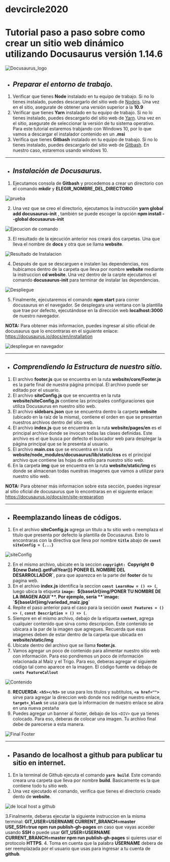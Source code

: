 # devcircle2020

# Tutorial paso a paso sobre como crear un sitio web dinámico utilizando Docusaurus versión 1.14.6 
![Docusaurus_logo](https://docusaurus.io/img/docusaurus_keytar.svg)

*  ## _Preparar el entorno de trabajo._

1. Verificar que tienes **Node** instalado en tu equipo de trabajo. Si no lo tienes instalado, puedes descargarlo del sitio web de [Nodejs](https://nodejs.org/en/download/). Una vez en el sitio, asegurate de obtener una versión superior a la **10.9**
2. Verificar que tienes **Yarn** instalado en tu equipo de trabajo. Si no lo tienes instalado, puedes descargarlo del sitio web de [Yarn](https://classic.yarnpkg.com/en/docs/install/#windows-stable). Una vez en el sitio, asegurate de seleccionar la versión de tu sistema operativo. Para este tutorial estaremos trabjando con Windows 10, por lo que vamos a descargar el instalador contenido en un **.msi**
3. Verifica que tienes **Gitbash** instalado en tu equipo de trabajo. Si no lo tienes instalado, puedes descargarlo del sitio web de [Gitbash](https://gitforwindows.org/). En nuestro caso, estaremos usando windows 10.

***


*  ## _Instalación de Docusaurus._
1. Ejecutamos consola de **Gitbash** y procedemos a crear un directorio con el comando **mkdir** y **ELEGIR_NOMBRE_DEL_DIRECTORIO**

![prueba](https://github.com/dochavez/devcircle2020/blob/main/creacion%20de%20carpeta.jpg)

2. Una vez que se creo el directorio, ejecutamos la instrucción **yarn global add docusaurus-init** , también se puede escoger la opción **npm install --global docusaurus-init**

![Ejecucion de comando](https://github.com/dochavez/devcircle2020/blob/main/ejecucion%20de%20docusaurus.jpg)

3. El resultado de la ejecución anterior nos creará dos carpetas. Una que lleva el nombre de **docs** y otra que se llama **website**.

![Resultado de Instalacion](https://github.com/dochavez/devcircle2020/blob/main/resultado%20de%20instalacion.jpg)

4. Después de que se descarguen e instalen las dependencias, nos hubicamos dentro de la carpeta que lleva por nombre **website** mediante la instruccion **cd website**. Una vez dentro de la carpte ejecutamos el comando **docusaurus-init**  para terminar de instalar las dependencias.

![Despliegue](https://github.com/dochavez/devcircle2020/blob/main/despliegue%20de%20docusaurus.jpg)

5. Finalmente, ejecutaremos el comando **npm start** para correr docusaurus en el navegador. Se desplegara una ventana con la plantilla que trae por defecto, ejecutándose en la dirección web **localhost:3000** de nuestro navegador.

**NOTA:** Para obtener más informacion, puedes ingresar al sitio oficial de docusaurus que lo encontraras en el siguiente enlace: https://docusaurus.io/docs/en/installation

![despliegue en navegador](https://github.com/dochavez/devcircle2020/blob/main/despliegue%20en%20navegador.jpg)
***



*  ## _Comprendiendo la Estructura de nuestro sitio._

1. El archivo **footer.js** que se encuentra en la ruta **website/core/Footer.js** es la parte final de nuestra página principal. El archivo puede ser editado por el usuario.
2. El archivo **siteConfig.js** que se encuentra en la ruta **website/siteConfig.js** contiene las principales configuraciones que utiliza Docusaurus en nuestro sitio web.
3. El archivo **sidebars.json** que se encuentra dentro la carpeta **website** (ubicado en la raíz de la misma), contiene el orden en que se presentan nuestros archivos dentro del sitio web.
4. El archivo **index.js** que se encuentra en la ruta **website/pages/en** es el principal archivo donde se invocan todas las clases definidas. Este archivo es el que busca por defecto el buscador web para desplegar la página principal que se le presenta al usuario.
5. El archivo **main.css** que se encuentra en la ruta **website/node_modules/docusaurus/lib/static/css** es el principal archivo que contiene las hojas de estilo para nuestro sitio web. 
6. En la carpeta **img** que se encuentra en la ruta **website/static/img** es donde se almacenan todas nuestras imagenes que vamos a utilizar para nuestro sitio web.

**NOTA:** Para obtener más informacion sobre esta sección, puedes ingresar al sitio oficial de docusaurus que lo encontraras en el siguiente enlace: https://docusaurus.io/docs/en/site-preparation

***


*  ## Reemplazando líneas de códigos.
1. En el archivo **siteConfig.js** agrega un titulo a tu sitio web o reemplaza el titulo que presenta por defecto la plantilla de Docusaurus. Esto lo encontraras con la directiva que lleva por nombre **`title`** abajo de **`const siteConfig = {...}`**

![siteConfig](https://github.com/dochavez/devcircle2020/blob/main/sideConfig.jpg)

2. En el mismo archivo, ubicate en la seccion **`copyright: `Copyright © ${new Date().getFullYear()} PONER EL NOMBRE DEL DESARROLLADOR`**, para que aparezca en la parte del **footer** de tu pagina web.
3. En el archivo **index.js** identifica la seccion **`const LearnHow = () => (`**, luego ubica la etiqueta **`image: `${baseUrl}img/PONER TU NOMBRE DE LA IMAGEN AQUI`**. Por ejemplo, sería **`image: `${baseUrl}img/variedad_maiz.jpg`**
4. Repite el paso anterior para el caso para la sección **`const Features = () => (`**, **`const Description = () => (`**.
5. Siempre en el mismo archivo, debajo de la etiqueta **`content`**, agrega cualquier contenido que sirva como descripcion. Este contenido se ubicara a la par de la imagen que agregues. Recuerda que esas imagenes deben de estar dentro de la carpeta que ubicada en **website/static/img**
6. Ubicate dentro del archivo que se llama **footer.js**. 
7. Vamos agregar un poco de contenido para alimentar nuestro sitio web con información. Para eso pondremos un poco de información relacionada al Maíz y el Trigo. Para eso, deberas agregar el siguiente código tal como aparece en la imagen. El código fuente va debajo de **`conts FeatureCallout`**

![Contenido](https://github.com/dochavez/devcircle2020/blob/main/Contenido.jpg)

8. **RECUERDA**: **`<h5></h5>`** se usa para los titulos y subtitulos, **`<a href="">`** sirve para agregar la direccion web donde nos redirige nuestro enlace, **`target=_blank`** se usa para que la informacion de nuestro enlace se abra en una nueva pestaña
9. Puedes agregar un banner al footer, debajo de los `<DIV>` que ya tienes colocado. Para eso, deberas de colocar una imagen. Tu archivo final debe de parecerse a esta manera.

![Final Footer](https://github.com/dochavez/devcircle2020/blob/main/Final_Footer.jpg)

***
*  ## Pasando de localhost a github para publicar tu sitio en internet.
1. En la terminal de Github ejecuta el comando **`yarn build`**. Este comando creara una carpeta que lleva por nombre **build**. Basicamente es la que contiene todo tu sitio web.
2. Una vez ejecutado el comando, verifica que tienes el directorio creado dento de **website**.

![de local host a github](https://github.com/dochavez/devcircle2020/blob/main/publicacion.jpg)

3.Finalmente, deberas ejecutar la siguiente instruccion en la misma terminal: **GIT_USER=USERNAME CURRENT_BRANCH=master USE_SSH=true npm run publish-gh-pages** en caso que vayas acceder usando **SSH** o puede usar **GIT_USER=USERNAME CURRENT_BRANCH=master npm run publish-gh-pages** si quieres usar el protocolo **HTTPS**.
4. Toma en cuenta que la palabra **USERNAME** debera de ser reemplazada por el usuario que usas para ingresar a tu cuenta de **github**.
